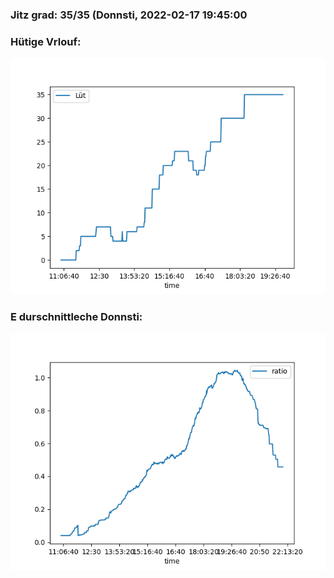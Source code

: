 ### Jitz grad: 35/35 (Donnsti, 2022-02-17 19:45:00

### Hütige Vrlouf:
![Graph](Today.png)

### E durschnittleche Donnsti:
![Graph](Donnsti.png)